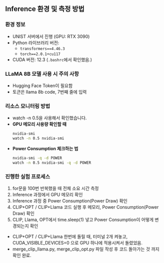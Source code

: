 ## Inference 환경 및 측정 방법

### 환경 정보
- UNIST 서버에서 진행 (GPU: RTX 3090)
- Python 라이브러리 버전:
  - `transformers==4.46.3`
  - `torch==2.0.1+cu117`
- CUDA 버전: 12.3 (`.bashrc`에서 확인했음.)

### LLaMA 8B 모델 사용 시 주의 사항
- Hugging Face Token이 필요함
- 토큰은 llama 8b code,  7번째 줄에 입력

### 리소스 모니터링 방법
- watch -n 0.5을 사용해서 확인했습니다.
- **GPU 메모리 사용량 확인할 때**
    ```bash
    nvidia-smi
    watch -n 0.5 nvidia-smi
    ```
- **Power Consumption 체크하는 법**
    ```bash 
    nvidia-smi -q -d POWER
    watch -n 0.5 nvidia-smi -q -d POWER
    ```

### 진행한 실험 프로세스
1.	for문을 100번 반복했을 때 전체 소요 시간 측정
2.	Inference 과정에서 GPU 메모리 확인
3.	Inference 과정 중 Power Consumption(Power Draw) 확인
4.	CLIP+OPT / CLIP+Llama 코드 실행 후 메모리, Power Consumption(Power Draw) 확인 
5.	CLIP, Llama, OPT에서 time.sleep(1) 넣고 Power Consumption이 어떻게 변경되는지 확인

- CLIP+OPT / CLIP+Llama 한번에 돌릴 때, 터미널 2개 켜놓고, CUDA_VISIBLE_DEVICES=0 으로 GPU 하나에 적용시켜서 돌렸었음.
- merge_clip_llama.py, merge_clip_opt.py 파일 작성 후 코드 돌아가는 것 까지 확인 완료. 
